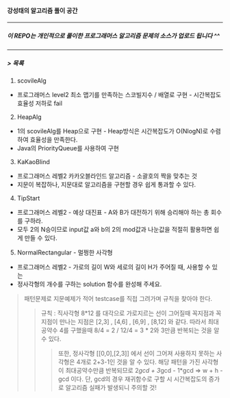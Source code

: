 #### 강성태의 알고리즘 풀이 공간
-----------------------------------

##### 이 REPO는 개인적으로 풀이한 프로그래머스 알고리즘 문제의 소스가 업로드 됩니다 ^^
-----------------------------------

##### > 목록  
1. scovileAlg 
+ 프로그래머스 level2  최소 맵기를 만족하는 스코빌지수 / 배열로 구현 - 시간복잡도 효율성 저하로 fail

2. HeapAlg 
+ 1의 scovileAlg를 Heap으로 구현 - Heap방식은 시간복잡도가 O(NlogN)로 수렴하여 효율성을 만족한다. 
+ Java의 PriorityQueue를 사용하여 구현

3. KaKaoBlind 
+ 프로그래머스 레벨2 카카오블라인드 알고리즘 - 소괄호의 짝을 맞추는 것
+ 지문이 복잡하나, 지문대로 알고리즘을 구현할 경우 쉽게 통과할 수 있다.

4. TipStart 
+ 프로그래머스 레벨2 - 예상 대진표 - A와 B가 대전하기 위해 승리해야 하는 총 회수를 구하라.
+ 모두 2의 N승이므로 input값 a와 b의 2의 mod값과 나눈값을 적절히 활용하면 쉽게 만들 수 있다.

5. NormalRectangular - 멀쩡한 사각형 
+ 프로그래머스 레벨2 - 가로의 길이 W와 세로의 길이 H가 주어질 때, 사용할 수 있는 
+ 정사각형의 개수를 구하는 solution 함수를 완성해 주세요.

> 패턴문제로 지문예제가 적어 testcase를 직접 그려가며 규칙을 찾아야 한다. 
>> 규칙 : 직사각형 8*12 를 대각으로 가로지르는 선이 그어질때 꼭지점과 꼭지점이 만나는 지점은 [2,3] , [4,6] , [6,9] , [8,12] 와 같다.
>> 따라서 최대공약수 4를 구했을때  8/4 = 2 / 12/4 = 3 * 2와 3만큼 반복되는 것을 알 수 있다. 
>>> 또한, 정사각형 [[0,0],[2,3]] 에서 선이 그어져 사용하지 못하는 사각형은 4개로 2+3-1인 것을 알 수 있다. 해당 패턴을 가진 사각형이 최대공약수만큼
>>> 반복되므로 2*gcd + 3*gcd - 1*gcd => w + h - gcd 이다. 단, gcd의 경우 재귀함수로 구할 시 시간복잡도의 증가로 알고리즘 실패가 발생되니 주의할 것!
